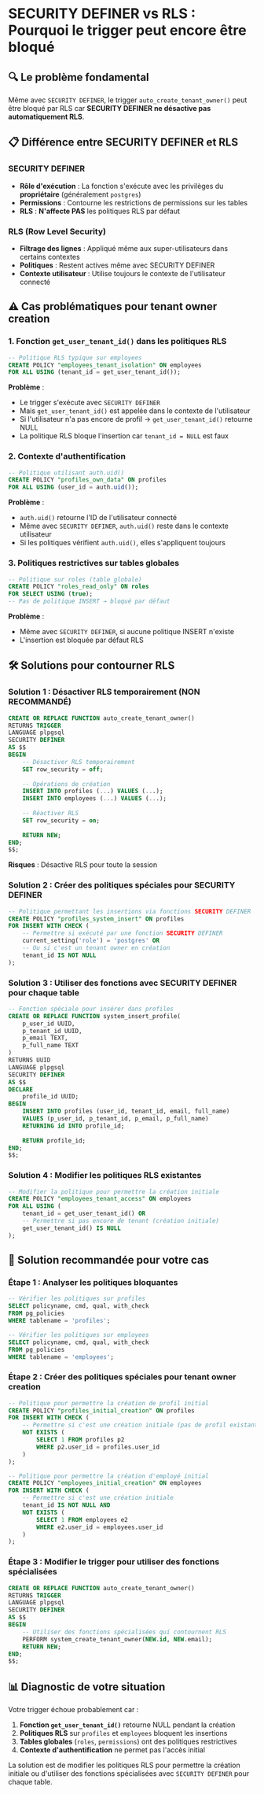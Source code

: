 # SECURITY DEFINER vs RLS : Pourquoi le trigger peut encore être bloqué

## 🔍 Le problème fondamental

Même avec `SECURITY DEFINER`, le trigger `auto_create_tenant_owner()` peut être bloqué par RLS car **SECURITY DEFINER ne désactive pas automatiquement RLS**.

## 📋 Différence entre SECURITY DEFINER et RLS

### SECURITY DEFINER
- **Rôle d'exécution** : La fonction s'exécute avec les privilèges du **propriétaire** (généralement `postgres`)
- **Permissions** : Contourne les restrictions de permissions sur les tables
- **RLS** : **N'affecte PAS** les politiques RLS par défaut

### RLS (Row Level Security)
- **Filtrage des lignes** : Appliqué même aux super-utilisateurs dans certains contextes
- **Politiques** : Restent actives même avec SECURITY DEFINER
- **Contexte utilisateur** : Utilise toujours le contexte de l'utilisateur connecté

## ⚠️ Cas problématiques pour tenant owner creation

### 1. Fonction `get_user_tenant_id()` dans les politiques RLS

```sql
-- Politique RLS typique sur employees
CREATE POLICY "employees_tenant_isolation" ON employees
FOR ALL USING (tenant_id = get_user_tenant_id());
```

**Problème** :
- Le trigger s'exécute avec `SECURITY DEFINER`
- Mais `get_user_tenant_id()` est appelée dans le contexte de l'utilisateur
- Si l'utilisateur n'a pas encore de profil → `get_user_tenant_id()` retourne NULL
- La politique RLS bloque l'insertion car `tenant_id = NULL` est faux

### 2. Contexte d'authentification

```sql
-- Politique utilisant auth.uid()
CREATE POLICY "profiles_own_data" ON profiles
FOR ALL USING (user_id = auth.uid());
```

**Problème** :
- `auth.uid()` retourne l'ID de l'utilisateur connecté
- Même avec `SECURITY DEFINER`, `auth.uid()` reste dans le contexte utilisateur
- Si les politiques vérifient `auth.uid()`, elles s'appliquent toujours

### 3. Politiques restrictives sur tables globales

```sql
-- Politique sur roles (table globale)
CREATE POLICY "roles_read_only" ON roles
FOR SELECT USING (true);
-- Pas de politique INSERT → bloqué par défaut
```

**Problème** :
- Même avec `SECURITY DEFINER`, si aucune politique INSERT n'existe
- L'insertion est bloquée par défaut RLS

## 🛠️ Solutions pour contourner RLS

### Solution 1 : Désactiver RLS temporairement (NON RECOMMANDÉ)

```sql
CREATE OR REPLACE FUNCTION auto_create_tenant_owner()
RETURNS TRIGGER
LANGUAGE plpgsql
SECURITY DEFINER
AS $$
BEGIN
    -- Désactiver RLS temporairement
    SET row_security = off;
    
    -- Opérations de création
    INSERT INTO profiles (...) VALUES (...);
    INSERT INTO employees (...) VALUES (...);
    
    -- Réactiver RLS
    SET row_security = on;
    
    RETURN NEW;
END;
$$;
```

**Risques** : Désactive RLS pour toute la session

### Solution 2 : Créer des politiques spéciales pour SECURITY DEFINER

```sql
-- Politique permettant les insertions via fonctions SECURITY DEFINER
CREATE POLICY "profiles_system_insert" ON profiles
FOR INSERT WITH CHECK (
    -- Permettre si exécuté par une fonction SECURITY DEFINER
    current_setting('role') = 'postgres' OR
    -- Ou si c'est un tenant owner en création
    tenant_id IS NOT NULL
);
```

### Solution 3 : Utiliser des fonctions avec SECURITY DEFINER pour chaque table

```sql
-- Fonction spéciale pour insérer dans profiles
CREATE OR REPLACE FUNCTION system_insert_profile(
    p_user_id UUID,
    p_tenant_id UUID,
    p_email TEXT,
    p_full_name TEXT
)
RETURNS UUID
LANGUAGE plpgsql
SECURITY DEFINER
AS $$
DECLARE
    profile_id UUID;
BEGIN
    INSERT INTO profiles (user_id, tenant_id, email, full_name)
    VALUES (p_user_id, p_tenant_id, p_email, p_full_name)
    RETURNING id INTO profile_id;
    
    RETURN profile_id;
END;
$$;
```

### Solution 4 : Modifier les politiques RLS existantes

```sql
-- Modifier la politique pour permettre la création initiale
CREATE POLICY "employees_tenant_access" ON employees
FOR ALL USING (
    tenant_id = get_user_tenant_id() OR
    -- Permettre si pas encore de tenant (création initiale)
    get_user_tenant_id() IS NULL
);
```

## 🎯 Solution recommandée pour votre cas

### Étape 1 : Analyser les politiques bloquantes

```sql
-- Vérifier les politiques sur profiles
SELECT policyname, cmd, qual, with_check 
FROM pg_policies 
WHERE tablename = 'profiles';

-- Vérifier les politiques sur employees
SELECT policyname, cmd, qual, with_check 
FROM pg_policies 
WHERE tablename = 'employees';
```

### Étape 2 : Créer des politiques spéciales pour tenant owner creation

```sql
-- Politique pour permettre la création de profil initial
CREATE POLICY "profiles_initial_creation" ON profiles
FOR INSERT WITH CHECK (
    -- Permettre si c'est une création initiale (pas de profil existant)
    NOT EXISTS (
        SELECT 1 FROM profiles p2 
        WHERE p2.user_id = profiles.user_id
    )
);

-- Politique pour permettre la création d'employé initial
CREATE POLICY "employees_initial_creation" ON employees
FOR INSERT WITH CHECK (
    -- Permettre si c'est une création initiale
    tenant_id IS NOT NULL AND
    NOT EXISTS (
        SELECT 1 FROM employees e2 
        WHERE e2.user_id = employees.user_id
    )
);
```

### Étape 3 : Modifier le trigger pour utiliser des fonctions spécialisées

```sql
CREATE OR REPLACE FUNCTION auto_create_tenant_owner()
RETURNS TRIGGER
LANGUAGE plpgsql
SECURITY DEFINER
AS $$
BEGIN
    -- Utiliser des fonctions spécialisées qui contournent RLS
    PERFORM system_create_tenant_owner(NEW.id, NEW.email);
    RETURN NEW;
END;
$$;
```

## 📊 Diagnostic de votre situation

Votre trigger échoue probablement car :

1. **Fonction `get_user_tenant_id()`** retourne NULL pendant la création
2. **Politiques RLS** sur `profiles` et `employees` bloquent les insertions
3. **Tables globales** (`roles`, `permissions`) ont des politiques restrictives
4. **Contexte d'authentification** ne permet pas l'accès initial

La solution est de modifier les politiques RLS pour permettre la création initiale ou d'utiliser des fonctions spécialisées avec `SECURITY DEFINER` pour chaque table.
